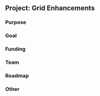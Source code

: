 ## Project: Grid Enhancements

### Purpose



### Goal



### Funding



### Team




### Roadmap




### Other